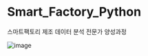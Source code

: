 # Smart_Factory_Python
스마트팩토리 제조 데이터 분석  전문가 양성과정

![image](https://user-images.githubusercontent.com/71765587/200554995-75b8a81d-fb52-4c3c-b2d2-1b723c0fb797.png)
